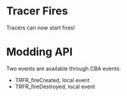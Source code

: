 # Tracer Fires
Tracers can now start fires!

# Modding API
Two events are available through CBA events:

- TRFR_fireCreated, local event
- TRFR_fireDestroyed, local event
